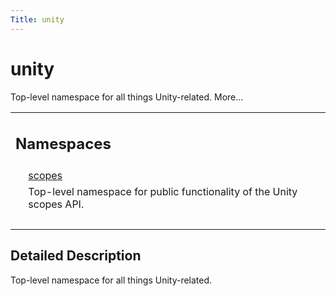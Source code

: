 ```yaml
---
Title: unity
---
```


# unity

<p>Top-level namespace for all things Unity-related.  
More...</p>
<table class="memberdecls">
<tr class="heading"><td colspan="2"><h2 class="groupheader">
Namespaces</h2></td></tr>
<tr class="memitem:namespaceunity_1_1scopes"><td class="memItemLeft" align="right" valign="top"> &#160;</td><td class="memItemRight" valign="bottom"><a class="el" href="unity.scopes.md">scopes</a></td></tr>
<tr class="memdesc:namespaceunity_1_1scopes"><td class="mdescLeft">&#160;</td><td class="mdescRight">Top-level namespace for public functionality of the Unity scopes API. <br /></td></tr>
<tr class="separator:"><td class="memSeparator" colspan="2">&#160;</td></tr>
</table>
<a name="details" id="details"></a><h2 class="groupheader">Detailed Description</h2>
<p>Top-level namespace for all things Unity-related. </p>
